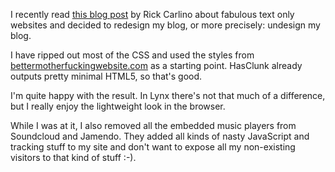 <!--
title: Undesigned my blog
categories: general, english
-->
I recently read [this blog
post](http://rickcarlino.com/2018/07/11/fabulous-text-only-websites-2018-edition-html.html)
by Rick Carlino about fabulous text only websites and decided to redesign my
blog, or more precisely: undesign my blog.

I have ripped out most of the CSS and used the styles from
[bettermotherfuckingwebsite.com](http://bettermotherfuckingwebsite.com/) as a
starting point. HasClunk already outputs pretty minimal HTML5, so that's good.

I'm quite happy with the result. In Lynx there's not that much of a difference,
but I really enjoy the lightweight look in the browser.

While I was at it, I also removed all the embedded music players from
Soundcloud and Jamendo. They added all kinds of nasty JavaScript and tracking
stuff to my site and don't want to expose all my non-existing visitors to that
kind of stuff :-).
